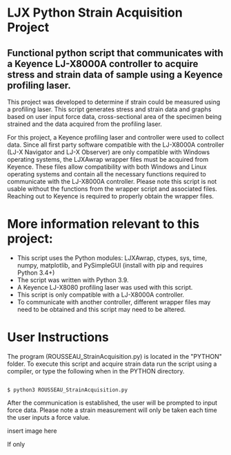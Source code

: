 # LJX Python Strain Acquisition Project

## Functional python script that communicates with a Keyence LJ-X8000A controller to acquire stress and strain data of sample using a Keyence profiling laser.

This project was developed to determine if strain could be measured using a profiling laser. This script generates stress and strain data and graphs based on user input force data, cross-sectional area of the specimen being strained and the data acquired from the profiling laser. 

For this project, a Keyence profiling laser and controller were used to collect data. Since all first party software compatible with the LJ-X8000A controller (LJ-X Navigator and LJ-X Observer) are only compatible with Windows operating systems, the LJXAwrap wrapper files must be acquired from Keyence. These files allow compatibility with both Windows and Linux operating systems and contain all the necessary functions required to communicate with the LJ-X8000A controller. Please note this script is not usable without the functions from the wrapper script and associated files. Reaching out to Keyence is required to properly obtain the wrapper files.

# More information relevant to this project:
* This script uses the Python modules: LJXAwrap, ctypes, sys, time, numpy, matplotlib, and PySimpleGUI (install with pip and requires Python 3.4+)
* The script was written with Python 3.9.
* A Keyence LJ-X8080 profiling laser was used with this script.
* This script is only compatible with a LJ-X8000A controller.
* To communicate with another controller, different wrapper files may need to be obtained and this script may need to be altered.

# User Instructions
The program (ROUSSEAU_StrainAcquisition.py) is located in the "PYTHON" folder. To execute this script and acquire strain data run the script using a compiler, or type the following when in the PYTHON directory.

```

$ python3 ROUSSEAU_StrainAcquisition.py

```

After the communication is established, the user will be prompted to input force data. Please note a strain measurement will only be taken each time the user inputs a force value. 

insert image here

If only 
